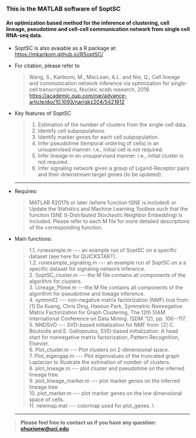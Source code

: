 ### This is the MATLAB software of SoptSC 
#### An optimization based method for the inference of clustering, cell lineage, pseudotime and cell-cell communication network from single cell RNA-seq data. 

* SoptSC is also avaiable as a R package at: https://mkarikom.github.io/RSoptSC/
* For citation, please refer to 
	> Wang, S., Karikomi, M., MacLean, A.L. and Nie, Q., Cell lineage and communication network inference via optimization for single-cell transcriptomics, Nucleic acids research, 2019.
	> https://academic.oup.com/nar/advance-article/doi/10.1093/nar/gkz204/5421812

* Key features of SoptSC
	> 1. Estimation of the number of clusters from the single-cell data.
	> 2. Identify cell subpopulations.
	> 3. Identify marker genes for each cell subpopulation.
	> 4. Infer pseudotime (temporal ordering of cells) in an unsupervised manner: i.e., initial cell is not required.
	> 5. Infer lineage in an unsupervised manner: i.e., initial cluster is not required. 
	> 6. Infer signaling network given a group of Ligand-Receptor pairs and their downstream target genes (to be updated).
	----------------------

- Requires: 
	> MATLAB R2017b or later (where function tSNE is included)
	> or Update the Statistics and Machine Learning Toolbox such that the function tSNE (t-Distributed Stochastic Neighbor Embedding) is included.
	> Please refer to each M file for more detailed descriptions of the corresponding function.

- Main functions:
	> 1.1. runexample.m --- an example run of SoptSC on a specific dataset (see here for QUICKSTART). \
	> 1.2. runexample_signaling.m --- an example run of SoptSC on a a specific dataset for signaling network inference. \
	> 2. SoptSC_cluster.m  --- the M file contains all components of the algorithm for clusters. \
	> 3. Lineage_Ptime.m ---the M file contains all components of the algorithm for pseudotime and lineage inference. \
	> 4. symnmf2 --- non-negative matrix factorization (NMF) tool from: [1] Da Kuang, Chris Ding, Haesun Park, Symmetric Nonnegative Matrix Factorization for Graph Clustering, The 12th SIAM International Conference on Data Mining. (SDM '12), pp. 106--117. \
	> 5. NNDSVD --- SVD-based initialization for NMF from: [2] C. Boutsidis and E. Gallopoulos, SVD-based initialization: A head start for nonnegative matrix factorization, Pattern Recognition, Elsevier. \
	> 6. Plot_cluster.m --- Plot clusters on 2-dimensional space. \
	> 7. Plot_eigengap.m --- Plot eigenvalues of the truncated graph Laplacian to illustrate the estimation of number of clusters. \
	> 8. plot_lineage.m --- plot cluster and pseudotime on the inferred lineage tree. \
	> 9. plot_lineage_marker.m --- plot marker genes on the inferred lineage tree. \
	> 10. plot_marker.m --- plot marker genes on the low dimensional space of cells. \
	> 11. newmap.mat --- colormap used for plot_genes. \
	-----
> **Please feel free to contact us if you have any question: shuxionw@uci.edu**
